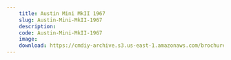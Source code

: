 ```yaml
---
    title: Austin Mini MkII 1967
    slug: Austin-Mini-MkII-1967
    description:
    code: Austin-Mini-MkII-1967
    image:
    download: https://cmdiy-archive.s3.us-east-1.amazonaws.com/brochures/documents/Austin+Mini+MkII+1967.pdf
---
```

<!-- Content of the page -->

##
        